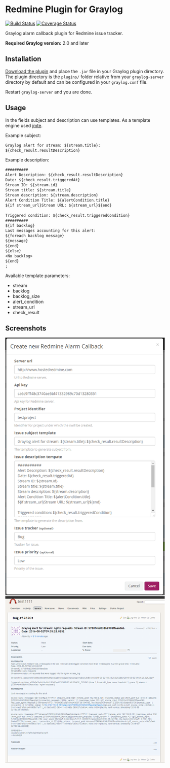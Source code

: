 # Redmine Plugin for Graylog

[![Build Status](https://travis-ci.org/sidvi1/graylog-redmine-plugin.svg?branch=master)](https://travis-ci.org/sidvi1/graylog-redmine-plugin)
[![Coverage Status](https://coveralls.io/repos/github/sidvi1/graylog-redmine-plugin/badge.svg?branch=master)](https://coveralls.io/github/sidvi1/graylog-redmine-plugin?branch=master)


Graylog alarm callback plugin for Redmine issue tracker.

**Required Graylog version:** 2.0 and later

Installation
------------

[Download the plugin](https://github.com/sidvi1/graylog-redmine-plugin/releases)
and place the `.jar` file in your Graylog plugin directory. The plugin directory
is the `plugins/` folder relative from your `graylog-server` directory by default
and can be configured in your `graylog.conf` file.

Restart `graylog-server` and you are done.

Usage
-----
In the fields subject and description can use templates.
As a template engine used [jmte](https://code.google.com/archive/p/jmte/wikis/GettingStarted.wiki).

Example subject: 
```
Graylog alert for stream: ${stream.title}: ${check_result.resultDescription}
```

Example description:
```
##########
Alert Description: ${check_result.resultDescription}
Date: ${check_result.triggeredAt}
Stream ID: ${stream.id}
Stream title: ${stream.title}
Stream description: ${stream.description}
Alert Condition Title: ${alertCondition.title}
${if stream_url}Stream URL: ${stream_url}${end}

Triggered condition: ${check_result.triggeredCondition}
##########
${if backlog}
Last messages accounting for this alert:
${foreach backlog message}
${message}
${end}
${else}
<No backlog>
${end}
;
```


Available template parameters:
- stream
- backlog
- backlog_size
- alert_condition
- stream_url
- check_result

Screenshots
-----

![Graylog form](screenshot_form.png)
![Redmine](screenshot_redmine.png)


